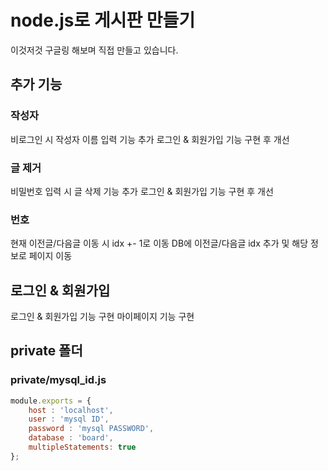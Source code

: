 # node.js로 게시판 만들기

이것저것 구글링 해보며 직접 만들고 있습니다.


## 추가 기능

### 작성자
비로그인 시 작성자 이름 입력 기능 추가
로그인 & 회원가입 기능 구현 후 개선

### 글 제거
비밀번호 입력 시 글 삭제 기능 추가
로그인 & 회원가입 기능 구현 후 개선

### 번호
현재 이전글/다음글 이동 시 idx +- 1로 이동
DB에 이전글/다음글 idx 추가 및 해당 정보로 페이지 이동

## 로그인 & 회원가입
로그인 & 회원가입 기능 구현
마이페이지 기능 구현

## private 폴더

### private/mysql_id.js
```js
module.exports = {
    host : 'localhost',
    user : 'mysql ID',
    password : 'mysql PASSWORD',
    database : 'board',
    multipleStatements: true
};
```